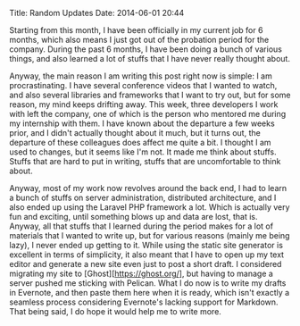 Title: Random Updates
Date: 2014-06-01 20:44

Starting from this month, I have been officially in my current job for 6 months, which also means I just got out of the probation period for the company. During the past 6 months, I have been doing a bunch of various things, and also learned a lot of stuffs that I have never really thought about.

Anyway, the main reason I am writing this post right now is simple: I am procrastinating. I have several conference videos that I wanted to watch, and also several libraries and frameworks that I want to try out, but for some reason, my mind keeps drifting away. This week, three developers I work with left the company, one of which is the person who mentored me during my internship with them. I have known about the departure a few weeks prior, and I didn't actually thought about it much, but it turns out, the departure of these colleagues does affect me quite a bit. I thought I am used to changes, but it seems like I'm not. It made me think about stuffs. Stuffs that are hard to put in writing, stuffs that are uncomfortable to think about.

Anyway, most of my work now revolves around the back end, I had to learn a bunch of stuffs on server administration, distributed architecture, and I also ended up using the Laravel PHP framework a lot. Which is actually very fun and exciting, until something blows up and data are lost, that is. Anyway, all that stuffs that I learned during the period makes for a lot of materials that I wanted to write up, but for various reasons (mainly me being lazy), I never ended up getting to it. While using the static site generator is excellent in terms of simplicity, it also meant that I have to open up my text editor and generate a new site even just to post a short draft. I considered migrating my site to [Ghost][https://ghost.org/], but having to manage a server pushed me sticking with Pelican. What I do now is to write my drafts in Evernote, and then paste them here when it is ready, which isn't exactly a seamless process considering Evernote's lacking support for Markdown. That being said, I do hope it would help me to write more.